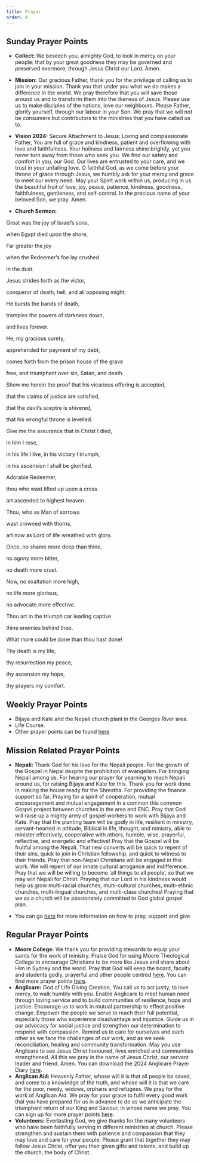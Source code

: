 ```yaml
---
title: Prayer
order: 4
---
```


## Sunday Prayer Points


  
- **Collect:** We beseech you, almighty God, to look in mercy on your people: that by your great goodness they may be governed and preserved evermore; through Jesus Christ our Lord. Amen.
- **Mission:** Our gracious Father, thank you for the privilege of calling us to join in your mission. Thank you that under you what we do makes a difference in the world. We pray therefore that you will save those around us and to transform them into the likeness of Jesus. Please use us to make disciples of the nations, love our neighbours. Please Father, glorify yourself, through our labour in your Son. We pray that we will not be consumers but contributors to the ministries that you have called us to. 
- **Vision 2024:** Secure Attachment to Jesus: Loving and compassionate Father, You are full of grace and kindness, patient and overflowing with love and faithfulness. Your holiness and fairness shine brightly, yet you never turn away from those who seek you. We find our safety and comfort in you, our God. Our lives are entrusted to your care, and we trust in your unfailing love. O faithful God, as we come before your throne of grace through Jesus, we humbly ask for your mercy and grace to meet our every need. May your Spirit work within us, producing in us the beautiful fruit of love, joy, peace, patience, kindness, goodness, faithfulness, gentleness, and self-control. In the precious name of your beloved Son, we pray. Amen.

- **Church Sermon:**

Great was the joy of Israel’s sons,

  when Egypt died upon the shore,

  Far greater the joy

  when the Redeemer’s foe lay crushed

  in the dust.

Jesus strides forth as the victor,

conqueror of death, hell, and all opposing
might;

He bursts the bands of death,

tramples the powers of darkness down,

and lives forever.

He, my gracious surety,

apprehended for payment of my debt,

comes forth from the prison house of the grave

free, and triumphant over sin, Satan, and death.

Show me herein the proof that his vicarious offering
is accepted,

that the claims of justice are satisfied,

that the devil’s sceptre is shivered,

that his wrongful throne is levelled.

Give me the assurance that in Christ I died,

in him I rose,

in his life I live, in his victory I triumph,
  
in his ascension I shall be glorified.

Adorable Redeemer,

thou who wast lifted up upon a cross

art ascended to highest heaven.

Thou, who as Man of sorrows

wast crowned with thorns,

art now as Lord of life wreathed with glory.

Once, no shame more deep than thine,

no agony more bitter,

no death more cruel.

Now, no exaltation more high,

no life more glorious,

no advocate more effective.

Thou art in the triumph car leading captive

thine enemies behind thee.

What more could be done than thou hast done!

Thy death is my life,

thy resurrection my peace,

thy ascension my hope,

thy prayers my comfort.






## Weekly Prayer Points
- Bijaya and Kate and the Nepali church plant in the Georges River area.
- Life Course. 
- Other prayer points can be found [here](https://stgeorgeshurstville.org.au/prayer)

## Mission Related Prayer Points

- **Nepali:** Thank God for his love for the Nepali people. For the growth of the Gospel in Nepal despite the prohibition of evangelism. For bringing Nepali among us. For hearing our prayer for yearning to reach Nepali around us, for raising Bijaya and Kate for this. Thank you for work done in making the house ready for the Shrestha. For providing the finance support so far. Praying for a spirit of cooperation, mutual encouragement and mutual engagement in a common this common Gospel project between churches in the area and ENC. Pray that God will raise up a mighty army of gospel workers to work with Bijaya and Kate. Pray that the planting team will be godly in life, resilient in ministry, servant-hearted in attitude, Biblical in life, thought, and ministry, able to minister effectively, cooperative with others, humble, wise, prayerful, reflective, and energetic and effective! Pray that the Gospel will be fruitful among the Nepali. That new converts will be quick to repent of their sins, quick to join in Christian fellowship, and quick to witness to their friends. Pray that non-Nepali Christians will be engaged in this work. We will repent of our innate cultural arrogance and indifference. Pray that we will be willing to become ‘all things to all people’, so that we may win Nepali for Christ. Praying that our Lord in his kindness would help us grow multi-racial churches, multi-cultural churches, multi-ethnic churches, multi-lingual churches, and multi-class churches! Praying that we as a church will be passionately committed to God global gospel plan.

- You can go [here](https://stgeorgeshurstville.org.au/mission-partners) for more information on how to pray, support and give

## Regular Prayer Points
- **Moore College:** We thank you for providing stewards to equip your saints for the work of ministry. Praise God for using Moore Theological College to encourage Christians to be more like Jesus and share about Him in Sydney and the world. Pray that God will keep the board, faculty and students godly, prayerful and other people centred [here](https://moore.edu.au/missions). You can find more prayer points [here](https://moore.edu.au/support-moore/prayer-points/).
- **Anglicare:** God of Life Giving Creation, You call us to act justly, to love mercy, to walk humbly with you. Enable Anglicare to meet human need through loving service and to build communities of resilience, hope and justice. Encourage us to work in mutual partnership to effect positive change. Empower the people we serve to reach their full potential, especially those who experience disadvantage and injustice. Guide us in our advocacy for social justice and strengthen our determination to respond with compassion. Remind us to care for ourselves and each other as we face the challenges of our work, and as we seek reconciliation, healing and community transformation. May you use Anglicare to see Jesus Christ honoured, lives enriched and communities strengthened. All this we pray in the name of Jesus Christ, our servant leader and friend. Amen. You can download the 2024 Anglicare Prayer Diary [here](https://www.anglicare.org.au/about-us/ministry-partnerships/prayer-diary/).
- **Anglican Aid:** Heavenly Father, whose will it is that all people be saved, and come to a knowledge of the truth, and whose will it is that we care for the poor, needy, widows, orphans and refugees. We pray for the work of Anglican Aid. We pray for your grace to fulfil every good work that you have prepared for us in advance to do as we anticipate the triumphant return of our King and Saviour, in whose name we pray. You can sign up for more prayer points [here](https://anglicanaid.org.au/get-involved/pray/).
-  **Volunteers:** Everlasting God, we give thanks for the many volunteers who have been faithfully serving in different ministries at church. Please strengthen and sustain them with patience and compassion  that they may love and care for your people. Please grant that together they may follow Jesus Christ, offer you their given gifts and talents, and build up the church, the body of Christ.
